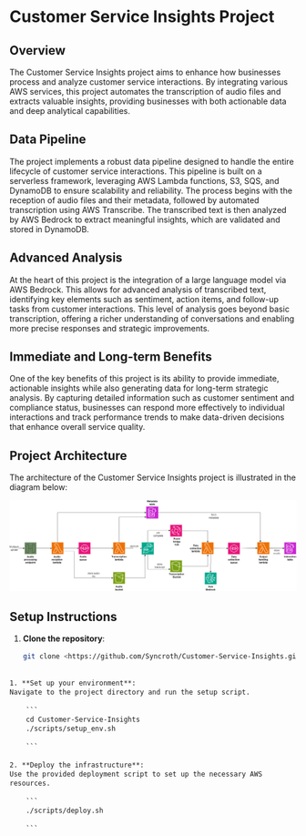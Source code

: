 # Customer Service Insights Project

## Overview
The Customer Service Insights project aims to enhance how businesses process and analyze customer service interactions. By integrating various AWS services, this project automates the transcription of audio files and extracts valuable insights, providing businesses with both actionable data and deep analytical capabilities.

## Data Pipeline
The project implements a robust data pipeline designed to handle the entire lifecycle of customer service interactions. This pipeline is built on a serverless framework, leveraging AWS Lambda functions, S3, SQS, and DynamoDB to ensure scalability and reliability. The process begins with the reception of audio files and their metadata, followed by automated transcription using AWS Transcribe. The transcribed text is then analyzed by AWS Bedrock to extract meaningful insights, which are validated and stored in DynamoDB.

## Advanced Analysis
At the heart of this project is the integration of a large language model via AWS Bedrock. This allows for advanced analysis of transcribed text, identifying key elements such as sentiment, action items, and follow-up tasks from customer interactions. This level of analysis goes beyond basic transcription, offering a richer understanding of conversations and enabling more precise responses and strategic improvements.

## Immediate and Long-term Benefits
One of the key benefits of this project is its ability to provide immediate, actionable insights while also generating data for long-term strategic analysis. By capturing detailed information such as customer sentiment and compliance status, businesses can respond more effectively to individual interactions and track performance trends to make data-driven decisions that enhance overall service quality.

## Project Architecture
The architecture of the Customer Service Insights project is illustrated in the diagram below:

![Project Architecture](diagram.png)

## Setup Instructions

1. **Clone the repository**:
   ```sh
   git clone <https://github.com/Syncroth/Customer-Service-Insights.git>

```

1. **Set up your environment**:
Navigate to the project directory and run the setup script.
    
    ```
    cd Customer-Service-Insights
    ./scripts/setup_env.sh
    
    ```
    
2. **Deploy the infrastructure**:
Use the provided deployment script to set up the necessary AWS resources.
    
    ```
    ./scripts/deploy.sh
    
    ```